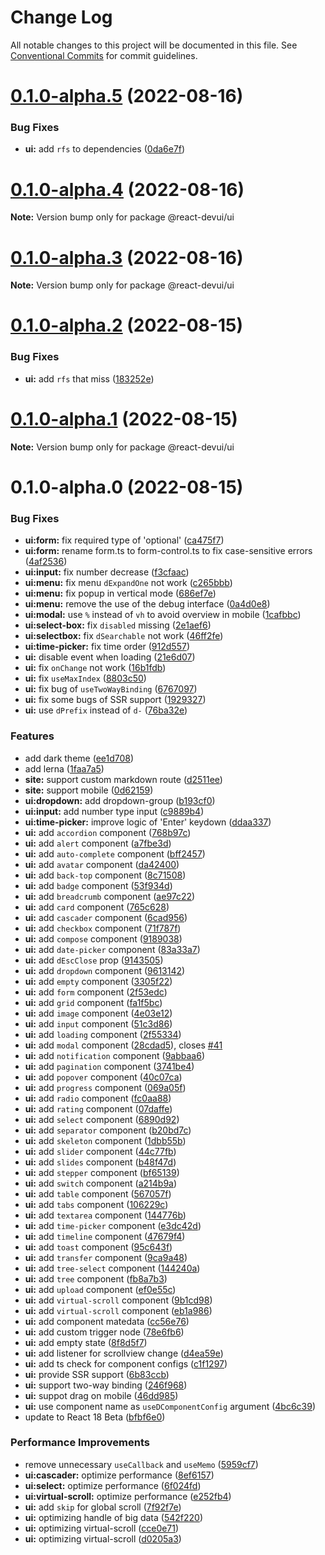 # Change Log

All notable changes to this project will be documented in this file.
See [Conventional Commits](https://conventionalcommits.org) for commit guidelines.

# [0.1.0-alpha.5](https://github.com/xiejay97/react-devui/compare/v0.1.0-alpha.4...v0.1.0-alpha.5) (2022-08-16)


### Bug Fixes

* **ui:** add `rfs` to dependencies ([0da6e7f](https://github.com/xiejay97/react-devui/commit/0da6e7fb3c0c2fafff5c8ac97c005e702f16fc1d))





# [0.1.0-alpha.4](https://github.com/xiejay97/react-devui/compare/v0.1.0-alpha.3...v0.1.0-alpha.4) (2022-08-16)

**Note:** Version bump only for package @react-devui/ui





# [0.1.0-alpha.3](https://github.com/xiejay97/react-devui/compare/v0.1.0-alpha.2...v0.1.0-alpha.3) (2022-08-16)

**Note:** Version bump only for package @react-devui/ui





# [0.1.0-alpha.2](https://github.com/xiejay97/react-devui/compare/v0.1.0-alpha.1...v0.1.0-alpha.2) (2022-08-15)


### Bug Fixes

* **ui:** add `rfs` that miss ([183252e](https://github.com/xiejay97/react-devui/commit/183252ea5a88e78a7afc552f9e445f456a61dc2b))





# [0.1.0-alpha.1](https://github.com/xiejay97/react-devui/compare/v0.1.0-alpha.0...v0.1.0-alpha.1) (2022-08-15)

**Note:** Version bump only for package @react-devui/ui





# 0.1.0-alpha.0 (2022-08-15)


### Bug Fixes

* **ui:form:** fix required type of 'optional' ([ca475f7](https://github.com/xiejay97/react-devui/commit/ca475f7ddc5b6830bc0fc4faeece2bbeb1805570))
* **ui:form:** rename form.ts to form-control.ts to fix case-sensitive errors ([4af2536](https://github.com/xiejay97/react-devui/commit/4af253671629e435b48c7b325c7889501ea078d1))
* **ui:input:** fix number decrease ([f3cfaac](https://github.com/xiejay97/react-devui/commit/f3cfaac7b1ab26bcd73a0cf50a38a6c0bc4f58e4))
* **ui:menu:** fix menu `dExpandOne` not work ([c265bbb](https://github.com/xiejay97/react-devui/commit/c265bbb8f22d8368dee72ba2cb665e2a991896b3))
* **ui:menu:** fix popup in vertical mode ([686ef7e](https://github.com/xiejay97/react-devui/commit/686ef7e2b132e4c9140602e87d02f2d00ece499f))
* **ui:menu:** remove the use of the debug interface ([0a4d0e8](https://github.com/xiejay97/react-devui/commit/0a4d0e8f8512809f57596ae604eb84b713f162e3))
* **ui:modal:** use `%` instead of `vh` to avoid overview in mobile ([1cafbbc](https://github.com/xiejay97/react-devui/commit/1cafbbc30446dab4fb77f3208db61cc957fb352c))
* **ui:select-box:** fix `disabled` missing ([2e1aef6](https://github.com/xiejay97/react-devui/commit/2e1aef69267f9fb69db526512ddc8efd77abd614))
* **ui:selectbox:** fix `dSearchable` not work ([46ff2fe](https://github.com/xiejay97/react-devui/commit/46ff2fe94f2f941d741a727384551ee68f2ee456))
* **ui:time-picker:** fix time order ([912d557](https://github.com/xiejay97/react-devui/commit/912d55794926cf16b4151bf11a877af84bdc9baf))
* **ui:** disable event when loading ([21e6d07](https://github.com/xiejay97/react-devui/commit/21e6d077c612e2e11307a8fbf4ded39288b6e623))
* **ui:** fix `onChange` not work ([16b1fdb](https://github.com/xiejay97/react-devui/commit/16b1fdba8429d2660a3957a616d5a86d13add5ae))
* **ui:** fix `useMaxIndex` ([8803c50](https://github.com/xiejay97/react-devui/commit/8803c50941a94d977d41618f1c8ba70114d6f310))
* **ui:** fix bug of `useTwoWayBinding` ([6767097](https://github.com/xiejay97/react-devui/commit/67670977f6f760be506d7de7913285f305535793))
* **ui:** fix some bugs of SSR support ([1929327](https://github.com/xiejay97/react-devui/commit/19293279a4db45934b5f78c9a5cfa2c0d1dc4705))
* **ui:** use `dPrefix` instead of `d-` ([76ba32e](https://github.com/xiejay97/react-devui/commit/76ba32eef5cc1b6ce92f9a66ee4774f77e9efda3))


### Features

* add dark theme ([ee1d708](https://github.com/xiejay97/react-devui/commit/ee1d708c043559e776156c41a31cc386e35c2fd4))
* add lerna ([1faa7a5](https://github.com/xiejay97/react-devui/commit/1faa7a5be29c0d5f6c61e8a3e9a02f69a5aec6b1))
* **site:** support custom markdown route ([d2511ee](https://github.com/xiejay97/react-devui/commit/d2511eeec1d4b249d07cdf56f24a773d66be3f72))
* **site:** support mobile ([0d62159](https://github.com/xiejay97/react-devui/commit/0d62159c39f26bf7ca573eae8db03d35ed28318b))
* **ui:dropdown:** add dropdown-group ([b193cf0](https://github.com/xiejay97/react-devui/commit/b193cf0d71fdf68228aa6975d70df7f711251961))
* **ui:input:** add number type input ([c9889b4](https://github.com/xiejay97/react-devui/commit/c9889b4a58fec81232620bddb19007b2e8be644f))
* **ui:time-picker:** improve logic of 'Enter' keydown ([ddaa337](https://github.com/xiejay97/react-devui/commit/ddaa3375aa7e118f1bd431a65406e6846c77770c))
* **ui:** add `accordion` component ([768b97c](https://github.com/xiejay97/react-devui/commit/768b97c4481ee37f6dd5ee17e7255415316f33b3))
* **ui:** add `alert` component ([a7fbe3d](https://github.com/xiejay97/react-devui/commit/a7fbe3d18e685b61ad0642f59906aca86c2357be))
* **ui:** add `auto-complete` component ([bff2457](https://github.com/xiejay97/react-devui/commit/bff245752ff168e74336db04521dc9b6cb52116d))
* **ui:** add `avatar` component ([da42400](https://github.com/xiejay97/react-devui/commit/da42400d512aa6bcb07b7ff33fb5d40a5be53e6b))
* **ui:** add `back-top` component ([8c71508](https://github.com/xiejay97/react-devui/commit/8c71508e0927b4764f3d210ea0d6dfc425b8c817))
* **ui:** add `badge` component ([53f934d](https://github.com/xiejay97/react-devui/commit/53f934d2b4ce42d1f014c03318f9f4d7953f2a0b))
* **ui:** add `breadcrumb` component ([ae97c22](https://github.com/xiejay97/react-devui/commit/ae97c22f4174c315c08d38c4232b65aa3a1d6de2))
* **ui:** add `card` component ([765c628](https://github.com/xiejay97/react-devui/commit/765c6287e8992ec544d60cd0328bcac1a76f42f0))
* **ui:** add `cascader` component ([6cad956](https://github.com/xiejay97/react-devui/commit/6cad95652e4897184f74d9b5e72e9b66cac6d4da))
* **ui:** add `checkbox` component ([71f787f](https://github.com/xiejay97/react-devui/commit/71f787f19edcccf94c4d511ad8d5d00c4e98e71d))
* **ui:** add `compose` component ([9189038](https://github.com/xiejay97/react-devui/commit/9189038d6e4856fad68443b373609c65d9022f04))
* **ui:** add `date-picker` component ([83a33a7](https://github.com/xiejay97/react-devui/commit/83a33a7b140a4d0e2364a0067fe160721f5baf65))
* **ui:** add `dEscClose` prop ([9143505](https://github.com/xiejay97/react-devui/commit/91435058b4dc5d0dcf920f3f41124e1554fc6ac2))
* **ui:** add `dropdown` component ([9613142](https://github.com/xiejay97/react-devui/commit/9613142b1f71f756b2ec779bbe546d742e8051a9))
* **ui:** add `empty` component ([3305f22](https://github.com/xiejay97/react-devui/commit/3305f22471fa880ed33b4c7d95cb14f387dcb395))
* **ui:** add `form` component ([2f53edc](https://github.com/xiejay97/react-devui/commit/2f53edca72e4ab3c117f08daca03f04178d50996))
* **ui:** add `grid` component ([fa1f5bc](https://github.com/xiejay97/react-devui/commit/fa1f5bcfed9983a350ca6eae40d10847621500d5))
* **ui:** add `image` component ([4e03e12](https://github.com/xiejay97/react-devui/commit/4e03e1267f69623e7a9d94aa7af8734b81298a7d))
* **ui:** add `input` component ([51c3d86](https://github.com/xiejay97/react-devui/commit/51c3d8654f38e7a07803a10f2d4bb2a8dbb5f3fe))
* **ui:** add `loading` component ([2f55334](https://github.com/xiejay97/react-devui/commit/2f55334e4aef248bd4d135a9bb796456c5ee890d))
* **ui:** add `modal` component ([28cdad5](https://github.com/xiejay97/react-devui/commit/28cdad5ac514dec3b266b847db4df021d95f48f9)), closes [#41](https://github.com/xiejay97/react-devui/issues/41)
* **ui:** add `notification` component ([9abbaa6](https://github.com/xiejay97/react-devui/commit/9abbaa6cd4ab36f5b815f7f9253efdfd42f5dd18))
* **ui:** add `pagination` component ([3741be4](https://github.com/xiejay97/react-devui/commit/3741be4843ead7d953551063ecdcaf356949589a))
* **ui:** add `popover` component ([40c07ca](https://github.com/xiejay97/react-devui/commit/40c07ca801ec00c07ebae245002771a17685bf97))
* **ui:** add `progress` component ([069a05f](https://github.com/xiejay97/react-devui/commit/069a05f5c11c578817f6ba9219ca976741e402ea))
* **ui:** add `radio` component ([fc0aa88](https://github.com/xiejay97/react-devui/commit/fc0aa880279e0fb2cf5b2c218c01ca1767d6c030))
* **ui:** add `rating` component ([07daffe](https://github.com/xiejay97/react-devui/commit/07daffec0de6140dcc52968fa09ff72f2d320fa6))
* **ui:** add `select` component ([6890d92](https://github.com/xiejay97/react-devui/commit/6890d92ec757356bd570b37245fd20aa567f4765))
* **ui:** add `separator` component ([b20bd7c](https://github.com/xiejay97/react-devui/commit/b20bd7c7b9148dd7cfcd9ecb8d15658eb5cec358))
* **ui:** add `skeleton` component ([1dbb55b](https://github.com/xiejay97/react-devui/commit/1dbb55b911c910af4d9468207b624d9bea793d89))
* **ui:** add `slider` component ([44c77fb](https://github.com/xiejay97/react-devui/commit/44c77fb7742d240b9adef0121ca91d781d0369a4))
* **ui:** add `slides` component ([b48f47d](https://github.com/xiejay97/react-devui/commit/b48f47d912cb9d7eb56b8748a2514216aa93bbdd))
* **ui:** add `stepper` component ([bf65139](https://github.com/xiejay97/react-devui/commit/bf6513919effbd7a4170c7308ccea58f13c05762))
* **ui:** add `switch` component ([a214b9a](https://github.com/xiejay97/react-devui/commit/a214b9a7fe69377c6f07067cd76faa3dce85fdf3))
* **ui:** add `table` component ([567057f](https://github.com/xiejay97/react-devui/commit/567057f1587199e2c8fb5486a4f433bc878929f5))
* **ui:** add `tabs` component ([106229c](https://github.com/xiejay97/react-devui/commit/106229c5cbe51b361edc8e4c823803ca2f7b90b1))
* **ui:** add `textarea` component ([144776b](https://github.com/xiejay97/react-devui/commit/144776b0c82ba12fcf90ab22c67af8f20df07d72))
* **ui:** add `time-picker` component ([e3dc42d](https://github.com/xiejay97/react-devui/commit/e3dc42df4066ab251641ca0c441f4b4038763b1e))
* **ui:** add `timeline` component ([47679f4](https://github.com/xiejay97/react-devui/commit/47679f44f41cd692a0c14744532ef3845c69c743))
* **ui:** add `toast` component ([95c643f](https://github.com/xiejay97/react-devui/commit/95c643f13b33a191f68c7eca24b2c55bd4de6be1))
* **ui:** add `transfer` component ([9ca9a48](https://github.com/xiejay97/react-devui/commit/9ca9a48ea943eb804581595a249c11dfc5008ac1))
* **ui:** add `tree-select` component ([144240a](https://github.com/xiejay97/react-devui/commit/144240a224c509e9e70803b778a1a600ef390e94))
* **ui:** add `tree` component ([fb8a7b3](https://github.com/xiejay97/react-devui/commit/fb8a7b346e5ee7f5b72e49919428d3da6efb925e))
* **ui:** add `upload` component ([ef0e55c](https://github.com/xiejay97/react-devui/commit/ef0e55ceb81b1607d9ed95c5d2c873e1cdaf38d7))
* **ui:** add `virtual-scroll` component ([9b1cd98](https://github.com/xiejay97/react-devui/commit/9b1cd98e934933812120e7dd106f9b7a8130ef57))
* **ui:** add `virtual-scroll` component ([eb1a986](https://github.com/xiejay97/react-devui/commit/eb1a9862271c0fd1f0ca93e32a08ecf40d7fd0a4))
* **ui:** add component matedata ([cc56e76](https://github.com/xiejay97/react-devui/commit/cc56e76a7b093ea5c8d72f4593742520c9cd6fa6))
* **ui:** add custom trigger node ([78e6fb6](https://github.com/xiejay97/react-devui/commit/78e6fb6617ed692d39cf8b1d440196b9b13db694))
* **ui:** add empty state ([8f8d5f7](https://github.com/xiejay97/react-devui/commit/8f8d5f7573ab3420851e95d0d91c3020735cebc5))
* **ui:** add listener for scrollview change ([d4ea59e](https://github.com/xiejay97/react-devui/commit/d4ea59e4c3a571e590078511f506652a87726511))
* **ui:** add ts check for component configs ([c1f1297](https://github.com/xiejay97/react-devui/commit/c1f1297392201434b2ae74e125f41938b9e21bcd))
* **ui:** provide SSR support ([6b83ccb](https://github.com/xiejay97/react-devui/commit/6b83ccb3b7ebc6b7dfa1e13fd2dd82338ea0e3d9))
* **ui:** support two-way binding ([246f968](https://github.com/xiejay97/react-devui/commit/246f96823855d088708047d2c4c6762758e00a14))
* **ui:** suppot drag on mobile ([46dd985](https://github.com/xiejay97/react-devui/commit/46dd985236cd7fd777803eee58ef7554cbc2477a))
* **ui:** use component name as `useDComponentConfig` argument ([4bc6c39](https://github.com/xiejay97/react-devui/commit/4bc6c3940479b1f65b03668b97fde56148a841dd))
* update to React 18 Beta ([bfbf6e0](https://github.com/xiejay97/react-devui/commit/bfbf6e0dd600d85c5b50b208a4f6a65c5fb05a3e))


### Performance Improvements

* remove unnecessary `useCallback` and `useMemo` ([5959cf7](https://github.com/xiejay97/react-devui/commit/5959cf7225ed54a274569b7f3bb88bbd040e35c4))
* **ui:cascader:** optimize performance ([8ef6157](https://github.com/xiejay97/react-devui/commit/8ef61571ed848bbdd040a83ac44b03ba3f48e8c5))
* **ui:select:** optimize performance ([6f024fd](https://github.com/xiejay97/react-devui/commit/6f024fd4d38cda52615f3328a134e8c4e328bfe1))
* **ui:virtual-scroll:** optimize performance ([e252fb4](https://github.com/xiejay97/react-devui/commit/e252fb4451f82cc61abce2b503b15e74dbce82ea))
* **ui:** add `skip` for global scroll ([7f92f7e](https://github.com/xiejay97/react-devui/commit/7f92f7e0a82b0776998a0c1d5e4df0e2c0e747e8))
* **ui:** optimizing handle of big data ([542f220](https://github.com/xiejay97/react-devui/commit/542f22039166a94a134131062708cf174cfae5ba))
* **ui:** optimizing virtual-scroll ([cce0e71](https://github.com/xiejay97/react-devui/commit/cce0e71742b5b652dfdf2331626962a1fb4f5e50))
* **ui:** optimizing virtual-scroll ([d0205a3](https://github.com/xiejay97/react-devui/commit/d0205a355157f2a59a97add8ad89c83c1b05d4ba))
